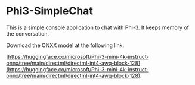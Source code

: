 # Phi3-SimpleChat
This is a simple console application to chat with Phi-3.
It keeps memory of the conversation.

Download the ONXX model at the following link:

[https://huggingface.co/microsoft/Phi-3-mini-4k-instruct-onnx/tree/main/directml/directml-int4-awq-block-128](https://huggingface.co/microsoft/Phi-3-mini-4k-instruct-onnx/tree/main/directml/directml-int4-awq-block-128).
